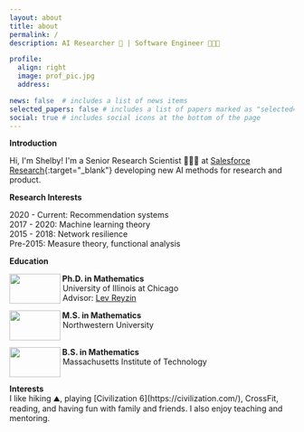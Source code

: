 ```yaml
---
layout: about
title: about
permalink: /
description: AI Researcher 🤖 | Software Engineer 👩🏽‍💻

profile:
  align: right
  image: prof_pic.jpg
  address:

news: false  # includes a list of news items
selected_papers: false # includes a list of papers marked as "selected={true}"
social: true # includes social icons at the bottom of the page
---
```

<b>Introduction</b> <br>

Hi, I'm Shelby! I'm a Senior Research Scientist 👩🏽‍🔬 at [Salesforce Research](http://einstein.ai){:target="\_blank"} developing new AI methods for research and product.

<b>Research Interests</b><br>

2020 - Current: Recommendation systems <br>
2017 - 2020: Machine learning theory <br>
2015 - 2018: Network resilience <br>
Pre-2015: Measure theory, functional analysis

<b>Education</b>

<p><img style="float: left;" src="https://upload.wikimedia.org/wikipedia/commons/9/96/University_of_Illinois_at_Chicago_circle_logo.svg" width="90" height="53" /> <b>&nbsp;Ph.D. in Mathematics</b> <br />&nbsp;University of Illinois at Chicago<br>&nbsp;Advisor: <a href="https://www.levreyzin.com">Lev Reyzin</a></p>

<p><img style="float: left;" src="https://upload.wikimedia.org/wikipedia/commons/7/7c/Northwestern_Wildcats_logo.svg" width="90" height="53" /><b>&nbsp;M.S. in Mathematics </b><br />&nbsp;Northwestern University</p>

<p><br><img style="float: left;" src="https://upload.wikimedia.org/wikipedia/commons/thumb/0/0c/MIT_logo.svg/321px-MIT_logo.svg.png" alt="" width="90" height="53" /><b>&nbsp;B.S. in Mathematics </b><br />&nbsp;Massachusetts Institute of Technology</p>
<br>
<b>Interests</b> <br>
I like hiking ⛰, playing [Civilization 6](https://civilization.com/), CrossFit, reading, and having fun with family and friends. I also enjoy teaching and mentoring.
